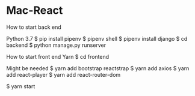 # Mac-React

How to start back end

Python 3.7
$ pip install pipenv
$ pipenv shell
$ pipenv install django
$ cd backend
$ python manage.py runserver

How to start front end
Yarn
$ cd frontend

Might be needed
$ yarn add bootstrap reactstrap
$ yarn add axios
$ yarn add react-player
$ yarn add react-router-dom

$ yarn start